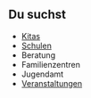 ## Du suchst

- [Kitas](Kitas/Kitas.md)
- [Schulen](Schulen/Schulen.md)
- Beratung
- Familienzentren
- Jugendamt
- [Veranstaltungen](Veranstaltungen/Veranstaltungen.md)
